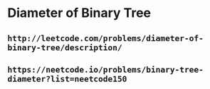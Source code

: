 # Diameter of Binary Tree

## `http://leetcode.com/problems/diameter-of-binary-tree/description/`

## `https://neetcode.io/problems/binary-tree-diameter?list=neetcode150`
